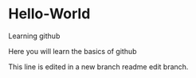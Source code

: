 # Hello-World
Learning github

Here you will learn the basics of github 

This line is edited in a new branch readme edit branch.
